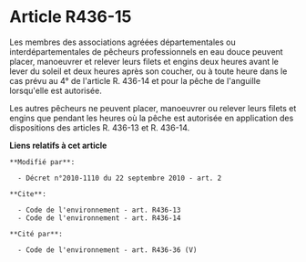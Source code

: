 # Article R436-15

Les membres des associations agréées départementales ou interdépartementales de pêcheurs professionnels en eau douce peuvent
placer, manoeuvrer et relever leurs filets et engins deux heures avant le lever du soleil et deux heures après son coucher,
ou à toute heure dans le cas prévu au 4° de l'article R. 436-14 et pour la pêche de l'anguille lorsqu'elle est autorisée. 

Les autres pêcheurs ne peuvent placer, manoeuvrer ou relever leurs filets et engins que pendant les heures où la pêche est
autorisée en application des dispositions des articles R. 436-13 et R. 436-14.

**Liens relatifs à cet article**

	**Modifié par**:

	  - Décret n°2010-1110 du 22 septembre 2010 - art. 2

	**Cite**:

	  - Code de l'environnement - art. R436-13
	  - Code de l'environnement - art. R436-14

	**Cité par**:

	  - Code de l'environnement - art. R436-36 (V)
